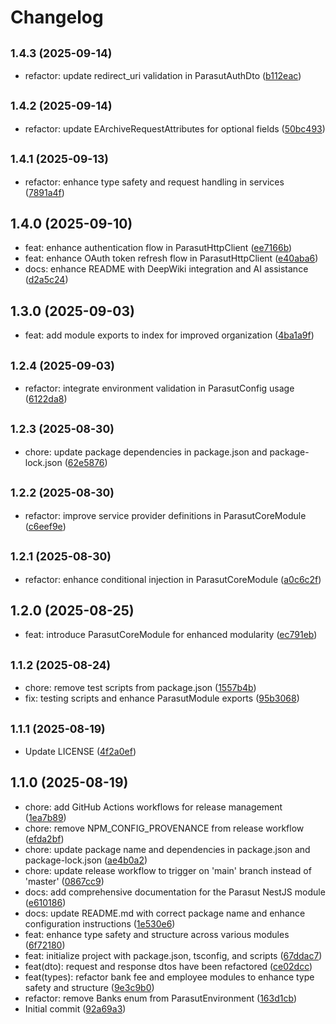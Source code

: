 # Changelog

## <small>1.4.3 (2025-09-14)</small>

* refactor: update redirect_uri validation in ParasutAuthDto ([b112eac](https://github.com/remidosol/parasut-nest/commit/b112eac))

## <small>1.4.2 (2025-09-14)</small>

* refactor: update EArchiveRequestAttributes for optional fields ([50bc493](https://github.com/remidosol/parasut-nest/commit/50bc493))

## <small>1.4.1 (2025-09-13)</small>

* refactor: enhance type safety and request handling in services ([7891a4f](https://github.com/remidosol/parasut-nest/commit/7891a4f))

## 1.4.0 (2025-09-10)

* feat: enhance authentication flow in ParasutHttpClient ([ee7166b](https://github.com/remidosol/parasut-nest/commit/ee7166b))
* feat: enhance OAuth token refresh flow in ParasutHttpClient ([e40aba6](https://github.com/remidosol/parasut-nest/commit/e40aba6))
* docs: enhance README with DeepWiki integration and AI assistance ([d2a5c24](https://github.com/remidosol/parasut-nest/commit/d2a5c24))

## 1.3.0 (2025-09-03)

* feat: add module exports to index for improved organization ([4ba1a9f](https://github.com/remidosol/parasut-nest/commit/4ba1a9f))

## <small>1.2.4 (2025-09-03)</small>

* refactor: integrate environment validation in ParasutConfig usage ([6122da8](https://github.com/remidosol/parasut-nest/commit/6122da8))

## <small>1.2.3 (2025-08-30)</small>

* chore: update package dependencies in package.json and package-lock.json ([62e5876](https://github.com/remidosol/parasut-nest/commit/62e5876))

## <small>1.2.2 (2025-08-30)</small>

* refactor: improve service provider definitions in ParasutCoreModule ([c6eef9e](https://github.com/remidosol/parasut-nest/commit/c6eef9e))

## <small>1.2.1 (2025-08-30)</small>

* refactor: enhance conditional injection in ParasutCoreModule ([a0c6c2f](https://github.com/remidosol/parasut-nest/commit/a0c6c2f))

## 1.2.0 (2025-08-25)

* feat: introduce ParasutCoreModule for enhanced modularity ([ec791eb](https://github.com/remidosol/parasut-nest/commit/ec791eb))

## <small>1.1.2 (2025-08-24)</small>

* chore: remove test scripts from package.json ([1557b4b](https://github.com/remidosol/parasut-nest/commit/1557b4b))
* fix: testing scripts and enhance ParasutModule exports ([95b3068](https://github.com/remidosol/parasut-nest/commit/95b3068))

## <small>1.1.1 (2025-08-19)</small>

* Update LICENSE ([4f2a0ef](https://github.com/remidosol/parasut-nest/commit/4f2a0ef))

## 1.1.0 (2025-08-19)

* chore: add GitHub Actions workflows for release management ([1ea7b89](https://github.com/remidosol/parasut-nest/commit/1ea7b89))
* chore: remove NPM_CONFIG_PROVENANCE from release workflow ([efda2bf](https://github.com/remidosol/parasut-nest/commit/efda2bf))
* chore: update package name and dependencies in package.json and package-lock.json ([ae4b0a2](https://github.com/remidosol/parasut-nest/commit/ae4b0a2))
* chore: update release workflow to trigger on 'main' branch instead of 'master' ([0867cc9](https://github.com/remidosol/parasut-nest/commit/0867cc9))
* docs: add comprehensive documentation for the Parasut NestJS module ([e610186](https://github.com/remidosol/parasut-nest/commit/e610186))
* docs: update README.md with correct package name and enhance configuration instructions ([1e530e6](https://github.com/remidosol/parasut-nest/commit/1e530e6))
* feat: enhance type safety and structure across various modules ([6f72180](https://github.com/remidosol/parasut-nest/commit/6f72180))
* feat: initialize project with package.json, tsconfig, and scripts ([67ddac7](https://github.com/remidosol/parasut-nest/commit/67ddac7))
* feat(dto): request and response dtos have been refactored ([ce02dcc](https://github.com/remidosol/parasut-nest/commit/ce02dcc))
* feat(types): refactor bank fee and employee modules to enhance type safety and structure ([9e3c9b0](https://github.com/remidosol/parasut-nest/commit/9e3c9b0))
* refactor: remove Banks enum from ParasutEnvironment ([163d1cb](https://github.com/remidosol/parasut-nest/commit/163d1cb))
* Initial commit ([92a69a3](https://github.com/remidosol/parasut-nest/commit/92a69a3))
